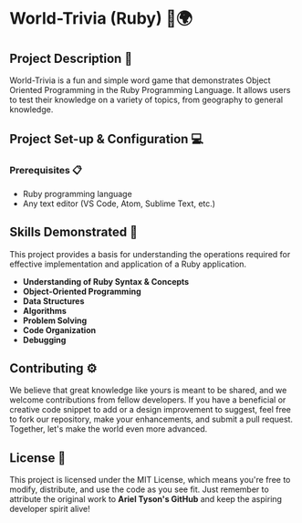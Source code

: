 # World-Trivia (Ruby) 💎🌍

## Project Description 🎨

World-Trivia is a fun and simple word game that demonstrates Object Oriented Programming in the Ruby Programming Language. It allows users to test their knowledge on a variety of topics, from geography to general knowledge.

## Project Set-up & Configuration 💻

### Prerequisites 📋

- Ruby programming language
- Any text editor (VS Code, Atom, Sublime Text, etc.)

## Skills Demonstrated 🥋

This project provides a basis for understanding the operations required for effective implementation and application of a Ruby application.

- **Understanding of Ruby Syntax & Concepts**
- **Object-Oriented Programming**
- **Data Structures**
- **Algorithms**
- **Problem Solving**
- **Code Organization**
- **Debugging**

## Contributing ⚙️

We believe that great knowledge like yours is meant to be shared, and we welcome contributions from fellow developers. If you have a beneficial or creative code snippet to add or a design improvement to suggest, feel free to fork our repository, make your enhancements, and submit a pull request. Together, let's make the world even more advanced.

## License 🪪

This project is licensed under the MIT License, which means you're free to modify, distribute, and use the code as you see fit. Just remember to attribute the original work to **Ariel Tyson's GitHub** and keep the aspiring developer spirit alive!
